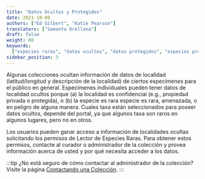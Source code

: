 ```yaml
---
title: "Datos Ocultos y Protegidos"
date: 2021-10-08
authors: ["Ed Gilbert", "Katie Pearson"]
translators: ["Samanta Orellana"]
draft: false
weight: 80
keywords:
  ["especies raras", "datos ocultos", "datos protegidos", "especies protegidas"]
sidebar_position: 3
---
```


Algunas colecciones ocultan información de datos de localidad (latitud/longitud y descripción de la localidad) de ciertos especímenes para el público en general. Especímenes individuales pueden tener datos de localidad ocultos porque (a) la localidad es confidencial (e.g., propiedad privada o protegida), o (b) la especie es rara especie es rara, amenazada, o en peligro de alguna manera. Cuales taxa están seleccionados para poseer datos ocultos, depende del portal, ya que algunos taxa son raros en algunos lugares, pero no en otros.

Los usuarios pueden ganar acceso a información de localidades ocultas solicitando los permisos de Lector de Especies Raras. Para obtener estos permisos, contacte al curador o administrador de la colección y provea información acerca de usted y por qué necesita acceder a los datos.

:::tip
¿No está seguro de cómo contactar al administrador de la colección? Visite la página [Contactando una Colección](https://biokic.github.io/symbiota-docs/es/user/contact/).
:::
